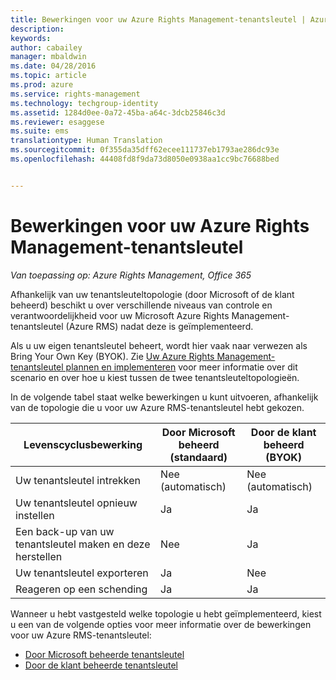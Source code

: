 ```yaml
---
title: Bewerkingen voor uw Azure Rights Management-tenantsleutel | Azure RMS
description: 
keywords: 
author: cabailey
manager: mbaldwin
ms.date: 04/28/2016
ms.topic: article
ms.prod: azure
ms.service: rights-management
ms.technology: techgroup-identity
ms.assetid: 1284d0ee-0a72-45ba-a64c-3dcb25846c3d
ms.reviewer: esaggese
ms.suite: ems
translationtype: Human Translation
ms.sourcegitcommit: 0f355da35dff62ecee111737eb1793ae286dc93e
ms.openlocfilehash: 44408fd8f9da73d8050e0938aa1cc9bc76688bed


---
```


# Bewerkingen voor uw Azure Rights Management-tenantsleutel

*Van toepassing op: Azure Rights Management, Office 365*

Afhankelijk van uw tenantsleuteltopologie (door Microsoft of de klant beheerd) beschikt u over verschillende niveaus van controle en verantwoordelijkheid voor uw Microsoft Azure Rights Management-tenantsleutel (Azure RMS) nadat deze is geïmplementeerd.

Als u uw eigen tenantsleutel beheert, wordt hier vaak naar verwezen als Bring Your Own Key (BYOK). Zie [Uw Azure Rights Management-tenantsleutel plannen en implementeren](../plan-design/plan-implement-tenant-key.md) voor meer informatie over dit scenario en over hoe u kiest tussen de twee tenantsleuteltopologieën.

In de volgende tabel staat welke bewerkingen u kunt uitvoeren, afhankelijk van de topologie die u voor uw Azure RMS-tenantsleutel hebt gekozen.

|Levenscyclusbewerking|Door Microsoft beheerd (standaard)|Door de klant beheerd (BYOK)|
|-----------------------|-------------------------------|---------------------------|
|Uw tenantsleutel intrekken|Nee (automatisch)|Nee (automatisch)|
|Uw tenantsleutel opnieuw instellen|Ja|Ja|
|Een back-up van uw tenantsleutel maken en deze herstellen|Nee|Ja|
|Uw tenantsleutel exporteren|Ja|Nee|
|Reageren op een schending|Ja|Ja|

Wanneer u hebt vastgesteld welke topologie u hebt geïmplementeerd, kiest u een van de volgende opties voor meer informatie over de bewerkingen voor uw Azure RMS-tenantsleutel:


- [Door Microsoft beheerde tenantsleutel](operations-microsoft-managed-tenant-key.md)
- [Door de klant beheerde tenantsleutel](operations-customer-managed-tenant-key.md)







<!--HONumber=Jul16_HO3-->


